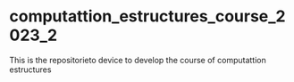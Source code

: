 # computattion_estructures_course_2023_2
This is the repositorieto device to develop the course of computattion estructures
